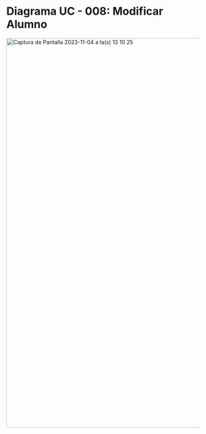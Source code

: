 # Diagrama UC - 008: Modificar Alumno
<img width="1015" alt="Captura de Pantalla 2023-11-04 a la(s) 13 10 25" src="https://github.com/amezcua04s/FCA-Proyecto-OO-01/assets/119078847/b67843b1-dc59-4ff1-82ce-43b6a0103987">
